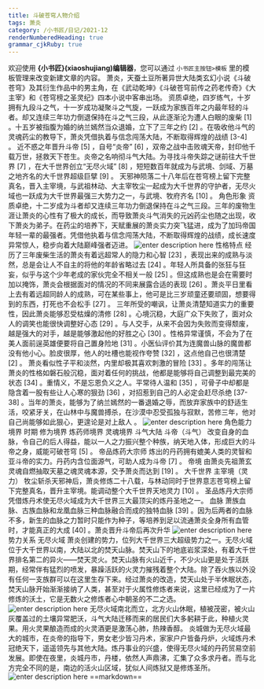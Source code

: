 ```yaml
---
title: 斗破苍穹人物介绍
tags: 萧炎
category: /小书匠/日记/2021-12
renderNumberedHeading: true
grammar_cjkRuby: true
---
```



欢迎使用 **{小书匠}(xiaoshujiang)编辑器**，您可以通过 `小书匠主按钮>模板` 里的模板管理来改变新建文章的内容。
萧炎，天蚕土豆所著异世大陆类玄幻小说《斗破苍穹》及其衍生作品中的男主角，在《武动乾坤》《斗破苍穹前传之药老传奇》《大主宰》和《苍穹榜之圣灵纪》四本小说中客串出场。
资质卓绝，四岁练气，十岁拥有九段斗之气，十一岁成功凝聚斗之气旋，一跃成为家族百年之内最年轻的斗者。却又连续三年功力倒退保持在斗之气三段，从此逐渐沦为遭人白眼的废柴 [1]  。十五岁被指腹为婚的纳兰嫣然当众退婚，立下了三年之约 [2]  。在吸收他斗气的灵魂药尘的教导下，萧炎凭借执着与信念闯荡大陆，不断取得辉煌的战绩 [3-4]  。
近不惑之年晋升斗帝 [5]  ，自号“炎帝” [6]  ，双帝之战中击败魂天帝，封印他千载万世，拯救天下苍生。炎帝之名响彻斗气大陆。为寻找斗帝失踪之谜前往大千世界 [7]  ，在大千世界创立“无尽火域” [8]  ，短短数百年就成为与武境、剑域、万墓之地齐名的大千世界超级巨擘 [9]  。
天邪神陨落二十八年后在苍穹榜上留下完整真名，晋入主宰境，与武祖林动、大主宰牧尘一起成为大千世界的守护者，无尽火域也一跃成为大千世界最强三大势力之一，与武境、牧府齐名 [10]  。
 角色形象
 资质卓绝，十二岁成为斗者却又连续三年功力倒退保持在斗之气三段。三年的废物生涯让萧炎的心性有了极大的成长，而导致萧炎斗气消失的元凶药尘也随之出现，收下萧炎为弟子。在药尘的培养下，天赋重展的萧炎实力突飞猛进，成为了加玛帝国年轻一辈的最强者。凭借他执着与信念闯荡大陆，不断取得辉煌的战绩，成长速度异常惊人，稳步向着大陆巅峰强者迈进。
 ![enter description here](./images/1639284214373.png)
 性格特点
 经历了三年废柴生活的萧炎有着远超常人的隐力和心智 [23]  ，表现出来的成熟与淡然，总是会让人不自主的将他的年龄省略过去 [24]  。年轻人所具备的张狂与狂妄，似乎与这个少年老成的家伙完全不相关一般 [25]  。但这成熟也是会在需要时加以掩饰，萧炎会根据面对的情况的不同来展露合适的表现 [26]  。萧炎平日里看上去有着远超同龄人的成熟，可在某些事上，他可是比三岁顽童还要顽固，想要得到的东西，打死也不会松手 [27]  。
三年所受的嘲讽，让萧炎清楚知道实力的重要性，因此萧炎能够忍受枯燥的清修 [28]  。心境沉稳，大庭广众下失败了，面对众人的调笑也能很快调整好心态 [29]  。与人交手，从来不会因为失败而变得颓废，越是强大的对手，越是能够激起他的好胜之心 [30]  。性格异常谨慎，不会为了在美人面前逞英雄便要将自己置身险地 [31]  。小医仙评价其为连魔兽山脉的魔兽都没有他小心。脸皮很厚，他人的吐槽也能视作夸赞 [32]  ，这点他自己也很清楚 [2]  。
萧炎看似性子平和淡然，内里却极其喜欢刺激的冒险 [33]  。多年的闯荡让萧炎的性格如磐石般沉稳，面对着任何的挑战，他都是能够将自己调整到最完美的状态 [34]  。重情义，不是忘恩负义之人。平常待人温和 [35]  ，可骨子中却都是隐含着一股有些让人心寒的狠劲 [36]  ，对招惹到自己的人必定会赶尽杀绝 [37-38]  。当年的萧炎，能够为了纳兰嫣然的一番退婚之辱，而放弃家族中的舒适生活，咬紧牙关，在山林中与魔兽搏杀，在沙漠中忍受孤独与寂默，苦修三年，他对自己尚能够如此狠心，更遑论是对上敌人 。
![enter description here](./images/1639284278418.png)
 角色能力
 境界
时期
修为境界
炼药师境界
灵魂境界
斗气大陆
斗帝（斗气）
改变自身的血脉，令自己的后人得益，能以一人之力振兴整个种族，纳天地入体，形成巨大的斗帝之身，威能可破苍穹 [5]  。
帝品炼药大宗师
炼出的丹药拥有媲美人类的灵智和亚斗帝的实力。丹药内含位面源气，可助人成为斗帝 [7]  。
帝境
由萧炎先祖萧玄灵魂自燃抽取天墓之魂灵魂本源，交予萧炎而达到 [19]  。
大千世界
主宰境（灵力）
牧尘斩杀天邪神后，萧炎修炼二十八载，与林动同时于世界意志苍穹榜上留下完整真名，晋升主宰境。能调动整个大千世界天地灵力 [10]  。
圣品炼丹大宗师
凭借炼丹术使无尽火域成为大千世界三大最顶尖的炼丹圣地之一。
血脉
萧族血脉、古族血脉和龙凰血脉三种血脉融合而成的独特血脉 [39]  。因为后两者的血脉不多，新生的血脉之力暂时只能作为种子，等培养到足以流通萧炎全身所有血管时，才能真正的大成 [40]  。萧炎晋升斗帝后再次升华
![enter description here](./images/1639284389305.png)
 势力关系
 无尽火域
萧炎创建的势力，位列大千世界三大超级势力之一。无尽火域位于大千世界以南，大陆以北的焚天山脉。焚天山下的地底岩浆深处，有着大千世界排名第二的异火——焚天灵火。焚天山脉有火山近千，不少火山更是处于活跃期，经常伴有猛烈的喷发，暴躁活跃的火灵力摧残着整个大陆。除了吞火族以外没有任何一支族群可以在这里生存下来。经过萧炎的改造，焚天山处于半休眠状态，焚天山脉开始渐渐接纳了人类，甚至对于火属性修炼者来说，这里已经成为了一片修炼的沃土，它是无数火之修炼者心中朝圣的不二之选。
![enter description here](./images/1639284443744.png)
无尽火域南北而立，北方火山休眠，植被茂密，被火山灰覆盖过的土壤异常肥沃，斗气大陆迁移而来的居民们大多躬耕于此，种植火灵果。用火灵果酿造而成的火灵酒更是激荡心肺，热辣香醇。
炎城做为无尽火域最大的城市，在炎帝的指导下，男女老少皆习丹术，家家户户皆备丹炉，火域炼丹术冠绝天下，遥遥领先与其他大陆。炼丹事业的兴盛，使得无尽火域的丹药贸易空前发展。即使在夜里，炎城丹市，丹楼，依然人声鼎沸，汇集了众多求丹者。而与北方完全不同的是，南边的活火山区域，犹似人间炼狱又是修炼圣所。
![enter description here](./images/1639284477476.png)
==markdown==

